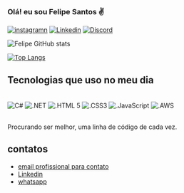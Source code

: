 
### Olá! eu sou Felipe Santos ✌️

[![instagramn](https://img.shields.io/badge/Instagram-E4405F?style=for-the-badge&logo=instagram&logoColor=white)](https://www.instagram.com)
[![Linkedin](https://img.shields.io/badge/LinkedIn-0077B5?style=for-the-badge&logo=linkedin&logoColor=white)](linkedin.com/in/santosfelipesantos/)
[![Discord](https://img.shields.io/badge/Discord-7289DA?style=for-the-badge&logo=discord&logoColor=white)](https://discord.com/channels/@me)


![Felipe GitHub stats](https://github-readme-stats.vercel.app/api?username=SNTFelipe&show_icons=true&theme=merko)

[![Top Langs](https://github-readme-stats.vercel.app/api/top-langs/?username=SNTFelipe)](https://github.com/anuraghazra/github-readme-stats)

## Tecnologias que uso no meu dia

<div style="display: inline_block"><br/>
<img align="center" alt="C#"src="https://img.shields.io/badge/C%23-239120?style=for-the-badge&logo=c-sharp&logoColor=white"/>
<img align="center" alt=".NET"src="https://img.shields.io/badge/.NET-5C2D91?style=for-the-badge&logo=.net&logoColor=white"/>
<img align="center" alt=".HTML 5"src="https://img.shields.io/badge/HTML5-E34F26?style=for-the-badge&logo=html5&logoColor=white"/>
<img align="center" alt=".CSS3"src="https://img.shields.io/badge/CSS3-1572B6?style=for-the-badge&logo=css3&logoColor=white"/>
<img align="center" alt=".JavaScript"src="https://img.shields.io/badge/JavaScript-323330?style=for-the-badge&logo=javascript&logoColor=F7DF1E"/>
<img align="center" alt=".AWS"src="https://img.shields.io/badge/Amazon_AWS-232F3E?style=for-the-badge&logo=amazon-aws&logoColor=white/">
</div><br/>

Procurando ser melhor, uma linha de código de cada vez.

## contatos
- [email profissional para contato](santosfelipesantos@gmail.com) <br/>
- [Linkedin](https://www.linkedin.com/in/santosfelipesantos/)<br/>
- [whatsapp](https://wa.me/559291309564)<br/>
